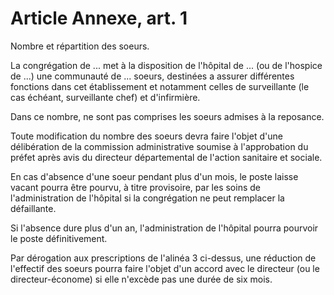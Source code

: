 # Article Annexe, art. 1

Nombre et répartition des soeurs.

La congrégation de ... met à la disposition de l'hôpital de ... (ou de l'hospice de ...) une communauté de ... soeurs, destinées a assurer différentes fonctions dans cet établissement et notamment celles de surveillante (le cas échéant, surveillante chef) et d'infirmière.

Dans ce nombre, ne sont pas comprises les soeurs admises à la reposance.

Toute modification du nombre des soeurs devra faire l'objet d'une délibération de la commission administrative soumise à l'approbation du préfet après avis du directeur départemental de l'action sanitaire et sociale.

En cas d'absence d'une soeur pendant plus d'un mois, le poste laisse vacant pourra être pourvu, à titre provisoire, par les soins de l'administration de l'hôpital si la congrégation ne peut remplacer la défaillante.

Si l'absence dure plus d'un an, l'administration de l'hôpital pourra pourvoir le poste définitivement.

Par dérogation aux prescriptions de l'alinéa 3 ci-dessus, une réduction de l'effectif des soeurs pourra faire l'objet d'un accord avec le directeur (ou le directeur-économe) si elle n'excède pas une durée de six mois.
